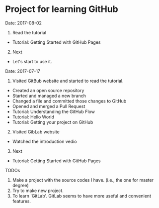 # Project for learning GitHub

Date: 2017-08-02
1. Read the tutorial
  - Tutorial: Getting Started with GitHub Pages

2. Next
  - Let's start to use it.

Date: 2017-07-17
1. Visited GitBub website and started to read the tutorial.
  - Created an open source repository
  - Started and managed a new branch
  - Changed a file and committed those changes to GitHub
  - Opened and merged a Pull Request
  - Tutorial: Understanding the GitHub Flow
  - Tutorial: Hello World
  - Tutorial: Getting your project on GitHub

2. Visited GibLab website
  - Watched the introduction vedio

3. Next
  - Tutorial: Getting Started with GitHub Pages

TODOs
  1. Make a project with the source codes I have. (i.e., the one for master degree)
  2. Try to make new project.
  3. To learn 'GitLab'. GitLab seems to have more useful and convenient features.
  
  
